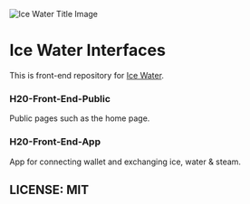 ![Ice Water Title Image](https://icewater.money/static/media/ICE_Logo.12f08542.svg)

# Ice Water Interfaces

This is front-end repository for [Ice Water](https://icewater.money).

### H20-Front-End-Public

Public pages such as the home page.

### H20-Front-End-App

App for connecting wallet and exchanging ice, water & steam.

## LICENSE: MIT